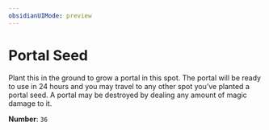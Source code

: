 ```yaml
---
obsidianUIMode: preview
---
```

# Portal Seed

Plant this in the ground to grow a portal in this spot. The portal will be ready to use in 24 hours and you may travel to any other spot you’ve planted a portal seed. A portal may be destroyed by dealing any amount of magic damage to it.

**Number**: `36`
